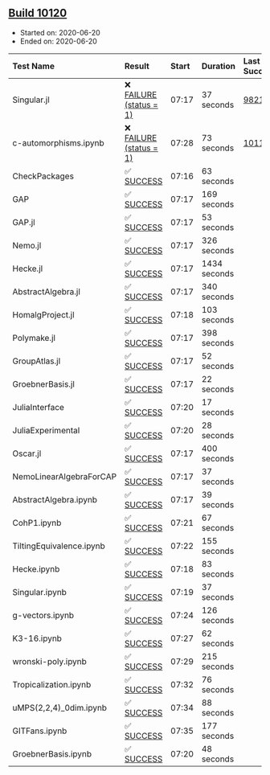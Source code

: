 ## [Build 10120](https://oscarci.mathematik.uni-kl.de/job/oscar/10120/)

* Started on: 2020-06-20
* Ended on: 2020-06-20

| Test Name    | Result | Start | Duration | Last Success | First Failure |
|:-------------|:-------|:------|:---------|:-------------|:--------------|
| Singular.jl | ❌ [FAILURE (status = 1)](https://oscarci.mathematik.uni-kl.de/job/oscar/10120/artifact/logs/build-10120/Singular.jl.log) | 07:17 | 37 seconds | [9821](https://oscarci.mathematik.uni-kl.de/job/oscar/9821/) | [9822](https://oscarci.mathematik.uni-kl.de/job/oscar/9822/) |
| c-automorphisms.ipynb | ❌ [FAILURE (status = 1)](https://oscarci.mathematik.uni-kl.de/job/oscar/10120/artifact/logs/build-10120/c-automorphisms.ipynb.log) | 07:28 | 73 seconds | [10118](https://oscarci.mathematik.uni-kl.de/job/oscar/10118/) | [10119](https://oscarci.mathematik.uni-kl.de/job/oscar/10119/) |
| CheckPackages | ✅ [SUCCESS](https://oscarci.mathematik.uni-kl.de/job/oscar/10120/artifact/logs/build-10120/CheckPackages.log) | 07:16 | 63 seconds |  |  |
| GAP | ✅ [SUCCESS](https://oscarci.mathematik.uni-kl.de/job/oscar/10120/artifact/logs/build-10120/GAP.log) | 07:17 | 169 seconds |  |  |
| GAP.jl | ✅ [SUCCESS](https://oscarci.mathematik.uni-kl.de/job/oscar/10120/artifact/logs/build-10120/GAP.jl.log) | 07:17 | 53 seconds |  |  |
| Nemo.jl | ✅ [SUCCESS](https://oscarci.mathematik.uni-kl.de/job/oscar/10120/artifact/logs/build-10120/Nemo.jl.log) | 07:17 | 326 seconds |  |  |
| Hecke.jl | ✅ [SUCCESS](https://oscarci.mathematik.uni-kl.de/job/oscar/10120/artifact/logs/build-10120/Hecke.jl.log) | 07:17 | 1434 seconds |  |  |
| AbstractAlgebra.jl | ✅ [SUCCESS](https://oscarci.mathematik.uni-kl.de/job/oscar/10120/artifact/logs/build-10120/AbstractAlgebra.jl.log) | 07:17 | 340 seconds |  |  |
| HomalgProject.jl | ✅ [SUCCESS](https://oscarci.mathematik.uni-kl.de/job/oscar/10120/artifact/logs/build-10120/HomalgProject.jl.log) | 07:18 | 103 seconds |  |  |
| Polymake.jl | ✅ [SUCCESS](https://oscarci.mathematik.uni-kl.de/job/oscar/10120/artifact/logs/build-10120/Polymake.jl.log) | 07:17 | 398 seconds |  |  |
| GroupAtlas.jl | ✅ [SUCCESS](https://oscarci.mathematik.uni-kl.de/job/oscar/10120/artifact/logs/build-10120/GroupAtlas.jl.log) | 07:17 | 52 seconds |  |  |
| GroebnerBasis.jl | ✅ [SUCCESS](https://oscarci.mathematik.uni-kl.de/job/oscar/10120/artifact/logs/build-10120/GroebnerBasis.jl.log) | 07:17 | 22 seconds |  |  |
| JuliaInterface | ✅ [SUCCESS](https://oscarci.mathematik.uni-kl.de/job/oscar/10120/artifact/logs/build-10120/JuliaInterface.log) | 07:20 | 17 seconds |  |  |
| JuliaExperimental | ✅ [SUCCESS](https://oscarci.mathematik.uni-kl.de/job/oscar/10120/artifact/logs/build-10120/JuliaExperimental.log) | 07:20 | 28 seconds |  |  |
| Oscar.jl | ✅ [SUCCESS](https://oscarci.mathematik.uni-kl.de/job/oscar/10120/artifact/logs/build-10120/Oscar.jl.log) | 07:17 | 400 seconds |  |  |
| NemoLinearAlgebraForCAP | ✅ [SUCCESS](https://oscarci.mathematik.uni-kl.de/job/oscar/10120/artifact/logs/build-10120/NemoLinearAlgebraForCAP.log) | 07:17 | 37 seconds |  |  |
| AbstractAlgebra.ipynb | ✅ [SUCCESS](https://oscarci.mathematik.uni-kl.de/job/oscar/10120/artifact/logs/build-10120/AbstractAlgebra.ipynb.log) | 07:17 | 39 seconds |  |  |
| CohP1.ipynb | ✅ [SUCCESS](https://oscarci.mathematik.uni-kl.de/job/oscar/10120/artifact/logs/build-10120/CohP1.ipynb.log) | 07:21 | 67 seconds |  |  |
| TiltingEquivalence.ipynb | ✅ [SUCCESS](https://oscarci.mathematik.uni-kl.de/job/oscar/10120/artifact/logs/build-10120/TiltingEquivalence.ipynb.log) | 07:22 | 155 seconds |  |  |
| Hecke.ipynb | ✅ [SUCCESS](https://oscarci.mathematik.uni-kl.de/job/oscar/10120/artifact/logs/build-10120/Hecke.ipynb.log) | 07:18 | 83 seconds |  |  |
| Singular.ipynb | ✅ [SUCCESS](https://oscarci.mathematik.uni-kl.de/job/oscar/10120/artifact/logs/build-10120/Singular.ipynb.log) | 07:19 | 37 seconds |  |  |
| g-vectors.ipynb | ✅ [SUCCESS](https://oscarci.mathematik.uni-kl.de/job/oscar/10120/artifact/logs/build-10120/g-vectors.ipynb.log) | 07:24 | 126 seconds |  |  |
| K3-16.ipynb | ✅ [SUCCESS](https://oscarci.mathematik.uni-kl.de/job/oscar/10120/artifact/logs/build-10120/K3-16.ipynb.log) | 07:27 | 62 seconds |  |  |
| wronski-poly.ipynb | ✅ [SUCCESS](https://oscarci.mathematik.uni-kl.de/job/oscar/10120/artifact/logs/build-10120/wronski-poly.ipynb.log) | 07:29 | 215 seconds |  |  |
| Tropicalization.ipynb | ✅ [SUCCESS](https://oscarci.mathematik.uni-kl.de/job/oscar/10120/artifact/logs/build-10120/Tropicalization.ipynb.log) | 07:32 | 76 seconds |  |  |
| uMPS(2,2,4)_0dim.ipynb | ✅ [SUCCESS](https://oscarci.mathematik.uni-kl.de/job/oscar/10120/artifact/logs/build-10120/uMPS-2-2-4-_0dim.ipynb.log) | 07:34 | 88 seconds |  |  |
| GITFans.ipynb | ✅ [SUCCESS](https://oscarci.mathematik.uni-kl.de/job/oscar/10120/artifact/logs/build-10120/GITFans.ipynb.log) | 07:35 | 177 seconds |  |  |
| GroebnerBasis.ipynb | ✅ [SUCCESS](https://oscarci.mathematik.uni-kl.de/job/oscar/10120/artifact/logs/build-10120/GroebnerBasis.ipynb.log) | 07:20 | 48 seconds |  |  |
